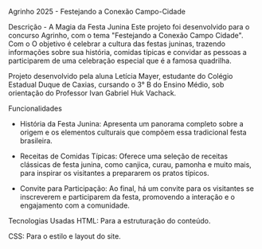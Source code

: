 Agrinho 2025 - Festejando a Conexão Campo-Cidade  

Descrição - A Magia da Festa Junina
Este projeto foi desenvolvido para o concurso Agrinho, com o tema "Festejando a Conexão Campo Cidade". Com o  O objetivo é celebrar a cultura das festas juninas, trazendo informações sobre sua história, comidas típicas e convidar as pessoas a participarem de uma celebração especial que é a
famosa quadrilha.

Projeto desenvolvido pela aluna Letícia Mayer, estudante do Colégio Estadual Duque de Caxias, cursando o 3° B do Ensino Médio, sob orientação do Professor Ivan Gabriel Huk Vachack.

Funcionalidades
- História da Festa Junina: Apresenta um panorama completo sobre a origem e os elementos culturais que compõem essa tradicional festa brasileira.

- Receitas de Comidas Típicas: Oferece uma seleção de receitas clássicas de festa junina, como canjica, curau, pamonha e muito mais, para inspirar os visitantes a prepararem os pratos típicos.

- Convite para Participação: Ao final, há um convite para os visitantes se inscreverem e participarem da festa, promovendo a interação e o engajamento com a comunidade.

Tecnologias Usadas
HTML: Para a estruturação do conteúdo.

CSS: Para o estilo e layout do site.


